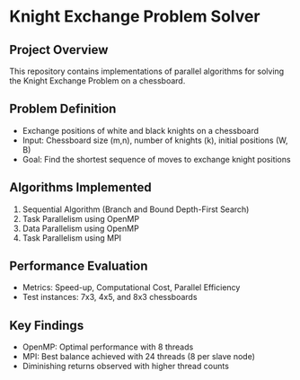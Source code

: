 # Knight Exchange Problem Solver

## Project Overview
This repository contains implementations of parallel algorithms for solving the Knight Exchange Problem on a chessboard.

## Problem Definition
- Exchange positions of white and black knights on a chessboard
- Input: Chessboard size (m,n), number of knights (k), initial positions (W, B)
- Goal: Find the shortest sequence of moves to exchange knight positions

## Algorithms Implemented
1. Sequential Algorithm (Branch and Bound Depth-First Search)
2. Task Parallelism using OpenMP
3. Data Parallelism using OpenMP
4. Task Parallelism using MPI

## Performance Evaluation
- Metrics: Speed-up, Computational Cost, Parallel Efficiency
- Test instances: 7x3, 4x5, and 8x3 chessboards

## Key Findings
- OpenMP: Optimal performance with 8 threads
- MPI: Best balance achieved with 24 threads (8 per slave node)
- Diminishing returns observed with higher thread counts
